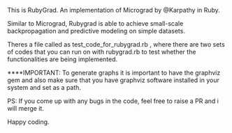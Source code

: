 This is RubyGrad. An implementation of Micrograd by @Karpathy in Ruby.

Similar to Micrograd, Rubygrad is able to achieve small-scale backpropagation and predictive modeling on simple datasets.

Theres a file called as test_code_for_rubygrad.rb , where there are two sets of codes that you can run on with rubygrad.rb to test whether the functionalities are being implemented.

****IMPORTANT: To generate graphs it is important to have the graphviz gem and also make sure that you have graphviz software installed in your system and set as a path.

PS: If you come up with any bugs in the code, feel free to raise a PR and i will merge it.

Happy coding.
